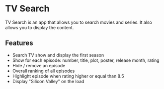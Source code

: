 # TV Search
TV Search is an app that allows you to search movies and series.
It also allows you to display the content.

## Features

- Search TV show and display the first season
- Show for each episode: number, title, plot, poster, release month, rating
- Hide / remove an episode
- Overall ranking of all episodes
- Highlight episode when rating higher or equal than 8.5
- Display "Silicon Valley" on the load